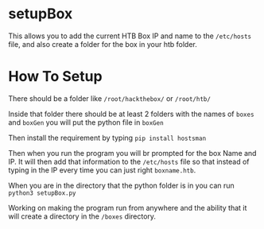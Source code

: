 # setupBox
This allows you to add the current HTB Box IP and name to the `/etc/hosts` file, and also create a folder for the box in your htb folder.

# How To Setup

There should be a folder like `/root/hackthebox/` or `/root/htb/`

Inside that folder there should be at least 2 folders with the names of `boxes` and `boxGen` you will put the python file in `boxGen`

Then install the requirement by typing `pip install hostsman`

Then when you run the program you will br prompted for the box Name and IP. It will then add that information to the `/etc/hosts` file so that instead of typing in the IP every time you can just right `boxname.htb`.

When you are in the directory that the python folder is in you can run `python3 setupBox.py` 

Working on making the program run from anywhere and the ability that it will create a directory in the `/boxes` directory.
